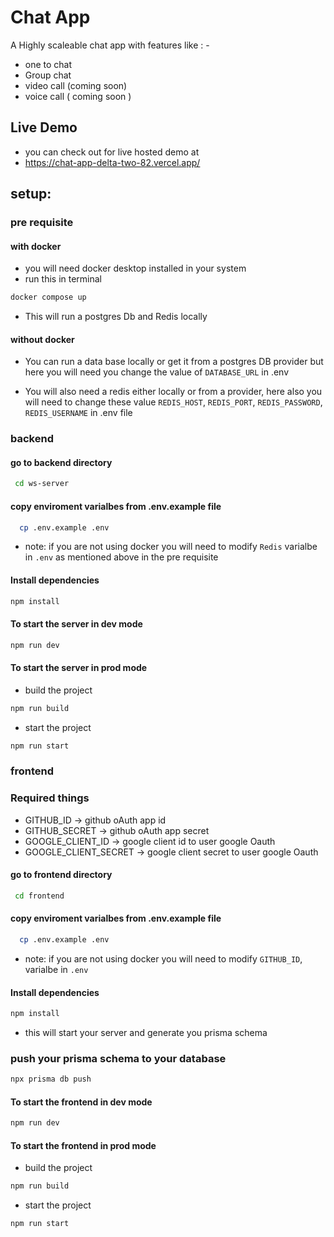 
# Chat App
A Highly scaleable chat app with features like : -

- one to chat
- Group chat
- video call (coming soon)
- voice call ( coming soon )

## Live Demo
- you can check out for live hosted demo at 
- https://chat-app-delta-two-82.vercel.app/
## setup:

### pre requisite

#### with docker

-  you will need docker desktop installed in your system 
- run this in terminal
```bash
docker compose up 
```

- This will run a postgres Db and Redis locally

#### without docker 

- You can run a data base locally or get it from a postgres DB provider but here you will need you change the value of `DATABASE_URL` in .env

- You will also need a redis either locally or from a provider, here also you will need to change these value `REDIS_HOST`, `REDIS_PORT`, `REDIS_PASSWORD`, `REDIS_USERNAME` in .env file
 
 ### backend
 #### go to backend directory
```bash
 cd ws-server 
```

#### copy enviroment varialbes from .env.example file 
```bash
  cp .env.example .env
```
- note: if you are not using docker you will need to modify `Redis` varialbe in `.env` as mentioned above in the pre requisite

 #### Install dependencies
 ```bash
npm install
```

#### To start the server in dev mode
```bash
npm run dev 
```
#### To start the server in prod mode
- build the project 
```bash
npm run build 
```
- start the project 
```bash
npm run start 
```


### frontend

### Required things
- GITHUB_ID -> github oAuth app id
- GITHUB_SECRET -> github oAuth app secret
- GOOGLE_CLIENT_ID -> google client id to user google Oauth
- GOOGLE_CLIENT_SECRET -> google client secret to user google Oauth

 #### go to frontend directory
```bash
 cd frontend 
```

#### copy enviroment varialbes from .env.example file 
```bash
  cp .env.example .env
```
- note: if you are not using docker you will need to modify `GITHUB_ID`,  varialbe in `.env` 

 #### Install dependencies
 ```bash
npm install
```
- this will start your server and generate you prisma schema

### push your prisma schema to your database
 ```bash
npx prisma db push
```

#### To start the frontend in dev mode
```bash
npm run dev 
```
#### To start the frontend in prod mode
- build the project 
```bash
npm run build 
```
- start the project 
```bash
npm run start 
```
